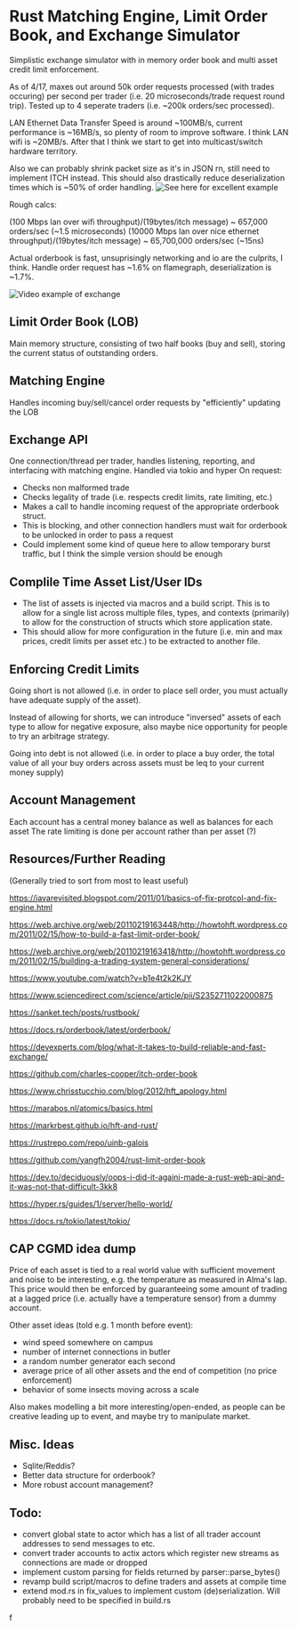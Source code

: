 # Rust Matching Engine, Limit Order Book, and Exchange Simulator
Simplistic exchange simulator with in memory order book and multi asset credit limit enforcement.

As of 4/17, maxes out around 50k order requests processed (with trades occuring) per second per trader (i.e. 20 microseconds/trade request round trip). Tested up to 4 seperate traders (i.e. ~200k orders/sec processed).

LAN Ethernet Data Transfer Speed is around ~100MB/s, current performance is ~16MB/s, so plenty of room to improve software. I think LAN wifi is ~20MB/s. After that I think we start to get into multicast/switch hardware territory. 

Also we can probably shrink packet size as it's in JSON rn, still need to implement ITCH instead. This should also drastically reduce deserialization times which is ~50% of order handling. ![See here for excellent example](https://github.com/adwhit/itchy-rust)

Rough calcs: 

(100 Mbps lan over wifi throughput)/(19bytes/itch message) ~ 657,000 orders/sec (~1.5 microseconds)
(10000 Mbps lan over nice ethernet throughput)/(19bytes/itch message) ~ 65,700,000 orders/sec (~15ns)

Actual orderbook is fast, unsuprisingly networking and io are the culprits, I think. Handle order request has ~1.6% on flamegraph, deserialization is ~1.7%. 

![Video example of exchange](docs/output.gif "Simple example with two actors and assets")

<!-- ![trade request event flowchart](docs/trade_flowchart.png "Trade request event")

[Flowchart Link](https://mermaid.live/edit#pako:eNqVU9tOg0AQ_ZXJPmli_QBiTJRSNWmjsbyBDytMgZRlcXYwNsC_uwtWaaNG92ku58yZnZ1tRaJTFJ7ISNY5hPO4AnuYZIq0kkleVNi24eDCh9_3MJtddvfkYo_40qDhDm7D8GGN9IrUts6G0en7seJX2pHBj_wcky3QSIcSM1kWvHsa0b4DBdFKlhtNCtO9zDS9iHzCtGC4M6bBaeYmWuea2HZQlnDFqOoDYqZ1OtwoWjrVo9qLob8uINIECo2RGXaHAxmBN38FBn8FfjY2Eo4GrCQ7bBZU2fAoqw8fxsB-0IewSaUOlvfXI8YaMDt3mVobUzyXCPiGScOFro6F9oO7GAiWGZ04un0XuDIG-fTpZ93hjlCXMkGFFccWqRtOtMLpvny7IL9yv5ndf-iJbipGqiXx7nPH_UlwsuniTCgkJYvUfpLWacWCc1szFp41U0nbWMRVb3GyYb3eVYnwmBo8E02dSsZ5Ie3fUsLbyNJg_w7wdizz) -->

## Limit Order Book (LOB)
Main memory structure, consisting of two half books (buy and sell), storing the current status of outstanding orders. 

## Matching Engine
Handles incoming buy/sell/cancel order requests by "efficiently" updating the LOB

## Exchange API
One connection/thread per trader, handles listening, reporting, and interfacing with matching engine. 
Handled via tokio and hyper
On request:
* Checks non malformed trade
* Checks legality of trade (i.e. respects credit limits, rate limiting, etc.)
* Makes a call to handle incoming request of the appropriate orderbook struct. 
* This is blocking, and other connection handlers must wait for orderbook to be unlocked in order to pass a request
* Could implement some kind of queue here to allow temporary burst traffic, but I think the simple version should be enough

## Complile Time Asset List/User IDs
* The list of assets is injected via macros and a build script. This is to allow for a single list across multiple files, types, and contexts (primarily) to allow for the construction of structs which store application state. 
* This should allow for more configuration in the future (i.e. min and max prices, credit limits per asset etc.) to be extracted to another file. 

## Enforcing Credit Limits
Going short is not allowed (i.e. in order to place sell order, you must actually have adequate supply of the asset).

Instead of allowing for shorts, we can introduce "inversed" assets of each type to allow for negative exposure, also maybe nice opportunity for people to try an arbitrage strategy. 

Going into debt is not allowed (i.e. in order to place a buy order, the total value of all your buy orders across assets must be leq to your current money supply)

## Account Management
Each account has a central money balance as well as balances for each asset
The rate limiting is done per account rather than per asset (?)

## Resources/Further Reading
(Generally tried to sort from most to least useful)

https://javarevisited.blogspot.com/2011/01/basics-of-fix-protcol-and-fix-engine.html

https://web.archive.org/web/20110219163448/http://howtohft.wordpress.com/2011/02/15/how-to-build-a-fast-limit-order-book/

https://web.archive.org/web/20110219163418/http://howtohft.wordpress.com/2011/02/15/building-a-trading-system-general-considerations/

https://www.youtube.com/watch?v=b1e4t2k2KJY

https://www.sciencedirect.com/science/article/pii/S2352711022000875

https://sanket.tech/posts/rustbook/

https://docs.rs/orderbook/latest/orderbook/

https://devexperts.com/blog/what-it-takes-to-build-reliable-and-fast-exchange/

https://github.com/charles-cooper/itch-order-book

https://www.chrisstucchio.com/blog/2012/hft_apology.html

https://marabos.nl/atomics/basics.html

https://markrbest.github.io/hft-and-rust/

https://rustrepo.com/repo/uinb-galois

https://github.com/yangfh2004/rust-limit-order-book

https://dev.to/deciduously/oops-i-did-it-againi-made-a-rust-web-api-and-it-was-not-that-difficult-3kk8

https://hyper.rs/guides/1/server/hello-world/

https://docs.rs/tokio/latest/tokio/



## CAP CGMD idea dump
Price of each asset is tied to a real world value with sufficient movement and noise to be interesting, e.g. the temperature as measured in Alma's lap. This price would then be enforced by guaranteeing some amount of trading at a lagged price (i.e. actually have a temperature sensor) from a dummy account. 

Other asset ideas (told e.g. 1 month before event):
* wind speed somewhere on campus
* number of internet connections in butler
* a random number generator each second
* average price of all other assets and the end of competition (no price enforcement)
* behavior of some insects moving across a scale

Also makes modelling a bit more interesting/open-ended, as people can be creative leading up to event, and maybe try to manipulate market.

## Misc. Ideas
* Sqlite/Reddis?
* Better data structure for orderbook?
* More robust account management?


## Todo:
* convert global state to actor which has a list of all trader account addresses to send messages to etc.
* convert trader accounts to actix actors which register new streams as connections are made or dropped
* implement custom parsing for fields returned by parser::parse_bytes() 
* revamp build script/macros to define traders and assets at compile time
* extend mod.rs in fix_values to implement custom (de)serialization. Will probably need to be specified in build.rs

f